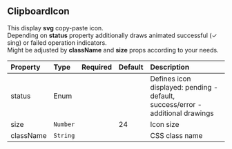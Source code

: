 ## ClipboardIcon

This display **svg** copy-paste icon.<br/>
Depending on **status** property additionally draws animated successful (✓ sing) or failed operation indicators.<br/>
Might be adjusted by **className** and **size** props according to your needs.

| Property  | Type     | Required | Default | Description                                                                         |
| :-------- | :------- | :------: | :------ | :---------------------------------------------------------------------------------- |
| status    | Enum     |          |         | Defines icon displayed: pending - default, <br/>success/error - additional drawings |
| size      | `Number` |          | 24      | Icon size                                                                           |
| className | `String` |          |         | CSS class name                                                                      |
